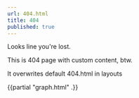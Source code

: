 ```yaml
---
url: 404.html
title: 404
published: true
---
```


Looks line you're lost.

This is 404 page with custom content, btw.

It overwrites default 404.html in layouts

{{partial "graph.html" .}}